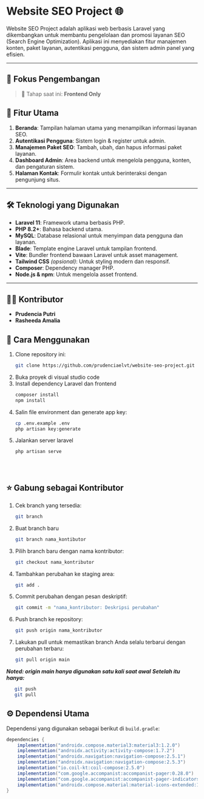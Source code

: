 # Website SEO Project 🌐

Website SEO Project adalah aplikasi web berbasis Laravel yang dikembangkan untuk membantu pengelolaan dan promosi layanan SEO (Search Engine Optimization). Aplikasi ini menyediakan fitur manajemen konten, paket layanan, autentikasi pengguna, dan sistem admin panel yang efisien.

---

## 🎯 Fokus Pengembangan

> 🔧 Tahap saat ini: **Frontend Only**

## 📌 Fitur Utama
1. **Beranda**: Tampilan halaman utama yang menampilkan informasi layanan SEO.
2. **Autentikasi Pengguna**: Sistem login & register untuk admin.
3. **Manajemen Paket SEO**: Tambah, ubah, dan hapus informasi paket layanan.
4. **Dashboard Admin**: Area backend untuk mengelola pengguna, konten, dan pengaturan sistem.
5. **Halaman Kontak**: Formulir kontak untuk berinteraksi dengan pengunjung situs.

---

## 🛠️ Teknologi yang Digunakan
- **Laravel 11**: Framework utama berbasis PHP.
- **PHP 8.2+**: Bahasa backend utama.
- **MySQL**: Database relasional untuk menyimpan data pengguna dan layanan.
- **Blade**: Template engine Laravel untuk tampilan frontend.
- **Vite**: Bundler frontend bawaan Laravel untuk asset management.
- **Tailwind CSS** *(opsional)*: Untuk styling modern dan responsif.
- **Composer**: Dependency manager PHP.
- **Node.js & npm**: Untuk mengelola asset frontend.

---

## 👩‍💻 Kontributor
- **Prudencia Putri**
- **Rasheeda Amalia** 


## 🚀 Cara Menggunakan
1. Clone repository ini:
   ```bash
   git clone https://github.com/prudenciaelvt/website-seo-project.git
2. Buka proyek di visual studio code
3. Install dependency Laravel dan frontend
   ```bash
   composer install
   npm install
4. Salin file environment dan generate app key:
   ```bash
   cp .env.example .env
   php artisan key:generate
5. Jalankan server laravel
   ```bash
   php artisan serve

   
 

## :star: Gabung sebagai Kontributor
1. Cek branch yang tersedia:
   ```bash
   git branch
2. Buat branch baru
   ```bash
   git branch nama_kontibutor
3. Pilih branch baru dengan nama kontributor:
   ```bash
   git checkout nama_kontributor
4. Tambahkan perubahan ke staging area:
   ```bash
   git add .
5. Commit perubahan dengan pesan deskriptif:
   ```bash
   git commit -m "nama_kontributor: Deskripsi perubahan"
6. Push branch ke repository:
   ```bash
   git push origin nama_kontributor
7. Lakukan pull untuk memastikan branch Anda selalu terbarui dengan perubahan terbaru:
   ```bash
   git pull origin main

***Noted: origin main hanya digunakan satu kali saat awal***
***Setelah itu hanya:***
```bash
   git push
   git pull
```


## ⚙️ Dependensi Utama

Dependensi yang digunakan sebagai berikut di `build.gradle`:

```gradle
dependencies {
    implementation("androidx.compose.material3:material3:1.2.0")
    implementation("androidx.activity:activity-compose:1.7.2")
    implementation("androidx.navigation:navigation-compose:2.5.1")
    implementation("androidx.navigation:navigation-compose:2.5.3")
    implementation("io.coil-kt:coil-compose:2.5.0")
    implementation("com.google.accompanist:accompanist-pager:0.28.0")
    implementation("com.google.accompanist:accompanist-pager-indicators:0.28.0")
    implementation("androidx.compose.material:material-icons-extended:1.7.0")
}
```






